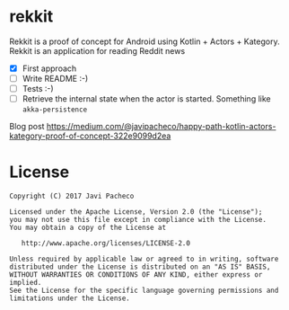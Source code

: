 # rekkit

Rekkit is a proof of concept for Android using Kotlin + Actors + Kategory. Rekkit is an application for reading Reddit news

- [X] First approach
- [ ] Write README :-)
- [ ] Tests :-)
- [ ] Retrieve the internal state when the actor is started. Something like `akka-persistence` 

Blog post https://medium.com/@javipacheco/happy-path-kotlin-actors-kategory-proof-of-concept-322e9099d2ea

# License

    Copyright (C) 2017 Javi Pacheco

    Licensed under the Apache License, Version 2.0 (the "License");
    you may not use this file except in compliance with the License.
    You may obtain a copy of the License at

       http://www.apache.org/licenses/LICENSE-2.0

    Unless required by applicable law or agreed to in writing, software
    distributed under the License is distributed on an "AS IS" BASIS,
    WITHOUT WARRANTIES OR CONDITIONS OF ANY KIND, either express or implied.
    See the License for the specific language governing permissions and
    limitations under the License.

